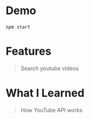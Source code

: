# Demo

    npm start
    
# Features

> Search youtube videos

# What I Learned

> How YouTube API works
